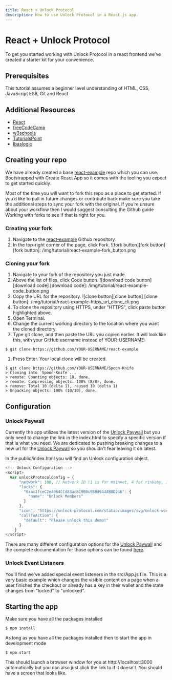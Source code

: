 ```yaml
---
title: React + Unlock Protocol
description: How to use Unlock Protocol in a React.js app.
---
```


# React + Unlock Protocol
To get you started working with Unlock Protocol in a react frontend we’ve created a starter kit for your convenience.  

## Prerequisites
This tutorial assumes a beginner level understanding of HTML, CSS, JavaScript ES6, Git and React

## Additional Resources

* [React](https://reactjs.org/tutorial/tutorial.html)
* [freeCodeCamp](https://www.freecodecamp.org/learn/front-end-development-libraries/#react)
* [w3schools](https://www.w3schools.com/REACT/DEFAULT.ASP)
* [TutorialsPoint](https://www.tutorialspoint.com/reactjs/index.htm#)
* [Ibaslogic](https://ibaslogic.com/react-tutorial-for-beginners/)

## Creating your repo

We have already created a base [react-example](https://github.com/unlock-protocol/react-example) repo which you can use. Bootstrapped with Create React App so it comes with the tooling you expect to get started quickly.

Most of the time you will want to fork this repo as a place to get started. If you’d like to pull in future changes or contribute back make sure you take the additional steps to sync your fork with the original. If you’re unsure about your workflow then I would suggest consulting the Github guide Working with forks to see if that is right for you.

### Creating your fork
1. Navigate to the [react-example](https://github.com/unlock-protocol/react-example) Github repository.
1. In the top-right corner of the page, click Fork.
![fork button][fork button]
[fork button]: /img/tutorial/react-example-fork_button.png

### Cloning your fork
1. Navigate to your fork of the repository you just made.
1. Above the list of files, click Code button.
![download code button][download code]
[download code]: /img/tutorial/react-example-code_button.png
1. Copy the URL for the repository.
![clone button][clone button]
[clone button]: /img/tutorial/react-example-https_url_clone_cli.png
1. To clone the repository using HTTPS, under "HTTPS", click paste button highlighted above.
1. Open Terminal.
1. Change the current working directory to the location where you want the cloned directory.
1. Type git clone, and then paste the URL you copied earlier. It will look like this, with your GitHub username instead of YOUR-USERNAME:

```terminal
$ git clone https://github.com/YOUR-USERNAME/react-example
```

1. Press Enter. Your local clone will be created.

```terminal
$ git clone https://github.com/YOUR-USERNAME/Spoon-Knife
> Cloning into `Spoon-Knife`...
> remote: Counting objects: 10, done.
> remote: Compressing objects: 100% (8/8), done.
> remove: Total 10 (delta 1), reused 10 (delta 1)
> Unpacking objects: 100% (10/10), done.
```

## Configuration

### Unlock Paywall
Currently the app utilizes the latest version of the [Unlock Paywall](https://docs.unlock-protocol.com/tools/paywall/) but you only need to change the link in the index.html to specify a specific version if that is what you need. We are dedicated to pushing breaking changes to a new url for the [Unlock Paywall](https://docs.unlock-protocol.com/tools/paywall/) so you shouldn't fear leaving it on latest.

In the public/index.html you will find an Unlock configuration object.

```JavaScript
<!-- Unlock Configuration -->
<script>
  var unlockProtocolConfig = {
      "network": 100, // Network ID (1 is for mainnet, 4 for rinkeby, 100 for xDai, etc)
      "locks": {
        "0xac1fceC2e4064CCd83ac8C9B0c9B8d944AB0D246": {
          "name": "Unlock Members"
        }
      },
      "icon": "https://unlock-protocol.com/static/images/svg/unlock-word-mark.svg",
      "callToAction": {
        "default": "Please unlock this demo!"
      }
    }
</script>
```

There are many different configuration options for the [Unlock Paywall](https://docs.unlock-protocol.com/tools/paywall/) and the complete documentation for those options can be found [here](https://docs.unlock-protocol.com/tools/paywall/configuring-checkout/).

### Unlock Event Listeners

You'll find we've added special event listeners in the src/App.js file. This is a very basic example which changes the visible content on a page when a user finishes the checkout or already has a key in their wallet and the state changes from "locked" to "unlocked".

## Starting the app
Make sure you have all the packages installed
```terminal
$ npm install
```
As long as you have all the packages installed then to start the app in development mode
```terminal
$ npm start
```
This should launch a browser window for you at http://localhost:3000 automatically but you can also just click the link to if it doesn’t. You should have a screen that looks like.
